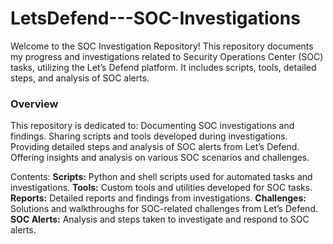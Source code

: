 # LetsDefend---SOC-Investigations

Welcome to the SOC Investigation Repository! This repository documents my progress and investigations related to Security Operations Center (SOC) tasks, utilizing the Let’s Defend platform. It includes scripts, tools, detailed steps, and analysis of SOC alerts.

### Overview

This repository is dedicated to:
    Documenting SOC investigations and findings.
    Sharing scripts and tools developed during investigations.
    Providing detailed steps and analysis of SOC alerts from Let’s Defend.
    Offering insights and analysis on various SOC scenarios and challenges.

Contents:
    **Scripts:** Python and shell scripts used for automated tasks and investigations.
    **Tools:** Custom tools and utilities developed for SOC tasks.
    **Reports:** Detailed reports and findings from investigations.
    **Challenges:** Solutions and walkthroughs for SOC-related challenges from Let’s Defend.
    **SOC Alerts:** Analysis and steps taken to investigate and respond to SOC alerts.
